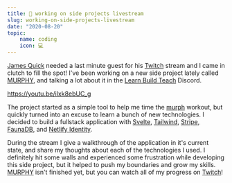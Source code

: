 ```yaml
---
title: 🌃 working on side projects livestream
slug: working-on-side-projects-livestream
date: "2020-08-20"
topic:
    name: coding
    icon: 💻
---
```


[James Quick][james-quick] needed a last minute guest for his [Twitch][jqq-twitch] stream and I came in clutch to fill the spot! I've been working on a new side project lately called [MURPHY][murphy], and talking a lot about it in the [Learn Build Teach][learn-build-teach] Discord.

https://youtu.be/iIxk8ebUC_g

The project started as a simple tool to help me time the [murph][murph] workout, but quickly turned into an excuse to learn a bunch of new technologies. I decided to build a fullstack application with [Svelte][svelte], [Tailwind][tailwind], [Stripe][stripe], [FaunaDB][faunadb], and [Netlify Identity][identity].

During the stream I give a walkthrough of the application in it's current state, and share my thoughts about each of the technologies I used. I definitely hit some walls and experienced some frustration while developing this side project, but it helped to push my boundaries and grow my skills. [MURPHY][murphy] isn't finished yet, but you can watch all of my progress on [Twitch][bg-twitch]!

[james-quick]: https://twitter.com/jamesqquick
[jqq-twitch]: https://www.twitch.tv/jamesqquick
[murphy]: https://murphee.netlify.app
[learn-build-teach]: https://discord.gg/HcjwaTj
[murph]: https://themurphchallenge.com
[svelte]: https://svelte.dev
[tailwind]: http://tailwindcss.com
[stripe]: https://stripe.com
[faunadb]: https://fauna.com
[identity]: https://docs.netlify.com/visitor-access/identity
[bg-twitch]: https://twitch.tv/bradgarropy
